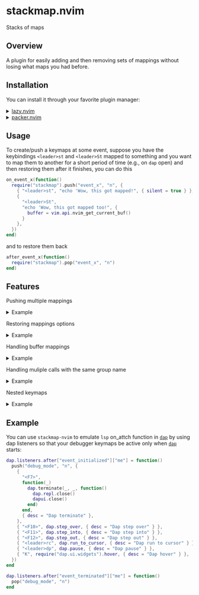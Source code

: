 # stackmap.nvim

Stacks of maps

## Overview

A plugin for easily adding and then removing sets of mappings without losing
what maps you had before.

## Installation

You can install it through your favorite plugin manager:

<details>
<summary><a href="https://github.com/folke/lazy.nvim">lazy.nvim</a></summary>

```lua
{ "Alighorab/stackmap.nvim" }
```

</details>

<details>
<summary><a href="https://github.com/wbthomason/packer.nvim">packer.nvim</a></summary>

```lua
use({ "Alighorab/stackmap.nvim" })
```

</details>

## Usage

To create/push a keymaps at some event, suppose you have the keybindings
`<leader>st` and `<leader>St` mapped to something and you want to map them to
another for a short period of time (e.g., on `dap` open) and then restoring
them after it finishes, you can do this

```lua
on_event_x(function()
  require("stackmap").push("event_x", "n", {
    { "<leader>st", "echo 'Wow, this got mapped!", { silent = true } }, -- same syntax as `vim.keymap.set`
    { 
      "<leader>St",
      "echo 'Wow, this got mapped too!", {
        buffer = vim.api.nvim_get_current_buf() 
      }
    },
  })
end)
```

and to restore them back

```lua
after_event_x(function()
  require("stackmap").pop("event_x", "n")
end)
```

## Features

Pushing multiple mappings

<details>
<summary>Example</summary>

```lua
local rhs = "echo 'This is a test'"
require("stackmap").push("test1", "n", {
  { "asdf_1", rhs .. "1" },
  { "asdf_2", rhs .. "2" },
})

-- and then you can restore them
require("stackmap").pop("test1", "n")
```
</details>

Restoring mappings options

<details>
<summary>Example</summary>

```lua
vim.keymap.set("n", "asdf_1", "echo 'OG MAPPING'", {
  silent = 1,
  desc = "Mapping description",
})

local rhs = "echo 'This is a test'"
require("stackmap").push("test1", "n", {
  { "asdf_1", rhs },
})

require("stackmap").pop("test1", "n")
```
</details>

Handling buffer mappings

<details>
<summary>Example</summary>

```lua
local bufnr = vim.api.nvim_get_current_buf()
vim.keymap.set("n", "asdfasdf", "echo 'OG MAPPING'", {
  silent = 1,
  desc = "description",
  buffer = bufnr,
})

local rhs = "echo 'This is a test'"
require("stackmap").push("test1", "n", {
  { "asdfasdf", rhs },
})

require("stackmap").pop("test1", "n")
```
</details>


Handling muliple calls with the same group name

<details>
<summary>Example</summary>

```lua
local rhs = "echo 'OG MAPPING'"
vim.keymap.set("n", "asdfasdf", rhs)

local rhs_1 = "echo 'This is a test 1'"
require("stackmap").push("test1", "n", {
  { "asdfasdf", rhs_1 },
})

local rhs_2 = "echo 'This is a test 2'"
require("stackmap").push("test1", "n", {
  { "asdfasdf", rhs_2 }, -- overrides the previous map and now it's gone
})

require("stackmap").pop("test1", "n")
```
</details>


Nested keymaps

<details>
<summary>Example</summary>

```lua
-- Suppose you have this mapped somewhere in your config or by some plugin
local rhs = "echo 'OG MAPPING'"
vim.keymap.set("n", "asdfasdf", rhs, { 
  silent = true,
  desc = "Original mapping"
})

-- And then some event starts, and you pushed this mapping
local rhs_1 = "echo 'This is a test 1'"
require("stackmap").push("test1", "n", {
  { "asdfasdf", rhs_1 },
})

-- then, another event starts and toke over this map
local rhs_2 = "echo 'This is a test 2'"
require("stackmap").push("test2", "n", {
  { "asdfasdf", rhs_2 },
})

-- you must (by definition) pop the last in first
require("stackmap").pop("test2", "n")
require("stackmap").pop("test1", "n")
```
</details>

## Example

You can use `stackmap-nvim` to emulate `lsp` on_attch function in [`dap`] by
using dap listeners so that your debugger keymaps be active only when [`dap`]
starts:  
```lua
dap.listeners.after["event_initialized"]["me"] = function()
  push("debug_mode", "n", {
    {
      "<F7>",
      function(_)
        dap.terminate(_, _, function()
          dap.repl.close()
          dapui.close()
        end)
      end,
      { desc = "Dap terminate" },
    },
    { "<F10>", dap.step_over, { desc = "Dap step over" } },
    { "<F11>", dap.step_into, { desc = "Dap step into" } },
    { "<F12>", dap.step_out, { desc = "Dap step out" } },
    { "<leader>rc", dap.run_to_cursor, { desc = "Dap run to cursor" } },
    { "<leader>dp", dap.pause, { desc = "Dap pause" } },
    { "K", require("dap.ui.widgets").hover, { desc = "Dap hover" } },
  })
end

dap.listeners.after["event_terminated"]["me"] = function()
  pop("debug_mode", "n")
end
```

[`dap`]: https://github.com/mfussenegger/nvim-dap
